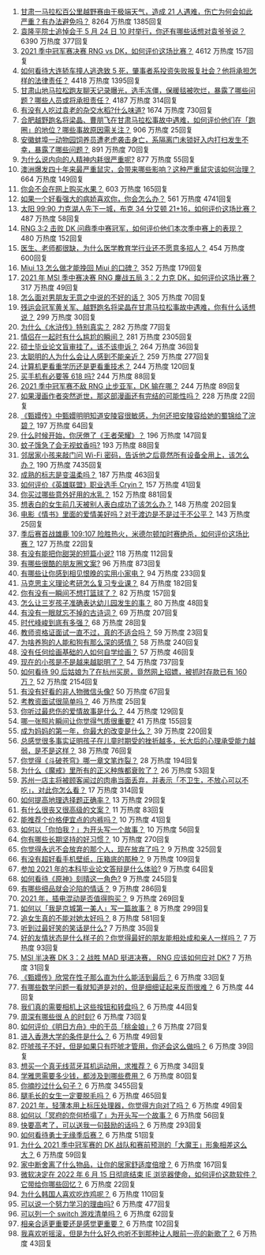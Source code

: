 1. [甘肃一马拉松百公里越野赛由于极端天气，造成 21 人遇难，伤亡为何会如此严重？有办法避免吗？](https://www.zhihu.com/question/460921357) 8264 万热度 1385回复
1. [袁隆平院士追悼会于 5 月 24 日 10 时举行，你还有哪些话想对袁爷爷说？](https://www.zhihu.com/question/461057842) 6390 万热度 377回复
1. [2021 季中冠军赛决赛 RNG vs DK，如何评价这场比赛？](https://www.zhihu.com/question/461037428) 4612 万热度 157回复
1. [如何看待大连轿车撞人逃逸致 5 死，肇事者系投资失败报复社会？他将承担怎样的法律责任？](https://www.zhihu.com/question/460975066) 4418 万热度 1395回复
1. [甘肃山地马拉松跑友聊天记录曝光，选手冻僵，保暖毯被吹烂，暴露了哪些问题？哪些人员或将承担责任？](https://www.zhihu.com/question/460936873) 4187 万热度 314回复
1. [有没有人吃过袁老的杂交水稻?什么味道?](https://www.zhihu.com/question/387581217) 1674 万热度 730回复
1. [合肥越野跑名将梁晶、曹朋飞在甘肃马拉松事故中遇难，如何评价他们在「跑圈」的地位？哪些事故原因需关注？](https://www.zhihu.com/question/461006549) 906 万热度 25回复
1. [安徽蚌埠一动物园饲养员遭老虎袭击身亡，系隔离门未锁好入内打扫发生不幸，暴露了哪些问题？](https://www.zhihu.com/question/461014605) 891 万热度 70回复
1. [为什么说内向的人精神内耗很严重呢?](https://www.zhihu.com/question/438833344) 877 万热度 55回复
1. [澳洲爆发四十年来最严重鼠灾，会带来哪些影响？这种严重鼠灾该如何治理？](https://www.zhihu.com/question/460691340) 664 万热度 149回复
1. [你会不会在网上购买水果？](https://www.zhihu.com/question/369801334) 603 万热度 165回复
1. [如果一个好看强大的病娇喜欢你，你会怎么办？](https://www.zhihu.com/question/361078749) 561 万热度 4741回复
1. [太阳 99:90 力克湖人先下一城，布克 34 分艾顿 21+16，如何评价这场比赛？](https://www.zhihu.com/question/461082867) 487 万热度 58回复
1. [RNG 3:2 击败 DK 问鼎季中赛冠军，如何评价他们本次季中赛上的表现？](https://www.zhihu.com/question/461077442) 480 万热度 152回复
1. [医生、老师都很缺，为什么医学教育学行业还不愿意多招人？](https://www.zhihu.com/question/455946878) 454 万热度 600回复
1. [Miui 13 怎么做才能挽回 Miui 的口碑？](https://www.zhihu.com/question/460390365) 352 万热度 179回复
1. [2021 年 MSI 季中赛决赛 RNG 鏖战五局 3：2 力克 DK，如何评价这场比赛？](https://www.zhihu.com/question/461076249) 317 万热度 49回复
1. [怎么面对男朋友无意之中说的不好的话？](https://www.zhihu.com/question/460839405) 305 万热度 70回复
1. [残运会冠军黄关军、越野跑名将梁晶在甘肃马拉松事故中遇难，你有什么话想说？](https://www.zhihu.com/question/460968811) 299 万热度 30回复
1. [为什么《水浒传》特别真实？](https://www.zhihu.com/question/445932631) 282 万热度 77回复
1. [情侣在一起时有什么尴尬的瞬间？](https://www.zhihu.com/question/58489668) 281 万热度 2305回复
1. [硕士毕业论文盲审挂了，该不该申诉？](https://www.zhihu.com/question/398964694) 264 万热度 36回复
1. [太聪明的人为什么会让人感到不能亲近？](https://www.zhihu.com/question/449801792) 259 万热度 277回复
1. [计算机更看重学历还是更看重技术？](https://www.zhihu.com/question/454783960) 244 万热度 120回复
1. [买手机有必要等 618 吗?](https://www.zhihu.com/question/457283212) 244 万热度 88回复
1. [2021 季中冠军赛不敌 RNG 止步亚军，DK 输在哪？](https://www.zhihu.com/question/461080204) 244 万热度 89回复
1. [如果漫画作者突然逝世，那这部漫画还有完结的可能性吗？](https://www.zhihu.com/question/460464213) 228 万热度 22回复
1. [《甄嬛传》中甄嬛明明知道安陵容很敏感，为何还把安陵容给她的蜀锦给了浣碧？](https://www.zhihu.com/question/325114276) 197 万热度 64回复
1. [什么时候开始，你厌倦了《王者荣耀》？](https://www.zhihu.com/question/459401567) 196 万热度 147回复
1. [蚊子饿急了会无视蚊香吗?](https://www.zhihu.com/question/374704654) 193 万热度 88回复
1. [邻居家小孩来敲门问 Wi-Fi 密码，告诉他之后竟然所有设备全用上，该怎么办？](https://www.zhihu.com/question/331281360) 190 万热度 7435回复
1. [成熟的标志是变温柔吗？](https://www.zhihu.com/question/458040513) 187 万热度 463回复
1. [如何评价《英雄联盟》职业选手 Cryin？](https://www.zhihu.com/question/314822598) 157 万热度 41回复
1. [你买过哪些意外好用的水乳？](https://www.zhihu.com/question/343179934) 152 万热度 881回复
1. [想表白的女生前几天被别人表白成功了该怎么办？](https://www.zhihu.com/question/457390121) 148 万热度 202回复
1. [电影《情书》里面的爱情美好吗？对于渡边是不是过于不公平？](https://www.zhihu.com/question/311035807) 143 万热度 25回复
1. [季后赛首战雄鹿 109:107 险胜热火，米德尔顿加时赛绝杀，如何评价这场比赛？](https://www.zhihu.com/question/460920931) 127 万热度 22回复
1. [有没有能把你甜哭的短篇小说?](https://www.zhihu.com/question/333114370) 118 万热度 112回复
1. [有哪些很酷的朋友圈文案?](https://www.zhihu.com/question/346046856) 96 万热度 873回复
1. [有哪些让你感到相见恨晚的实用小家电？](https://www.zhihu.com/question/425277382) 94 万热度 233回复
1. [马克思主义理论考研怎么复习专业课？](https://www.zhihu.com/question/64680706) 84 万热度 182回复
1. [你有没有一瞬间不想打篮球了？](https://www.zhihu.com/question/456341403) 82 万热度 157回复
1. [怎么让三岁孩子准确表达幼儿园发生的事？](https://www.zhihu.com/question/455057144) 80 万热度 48回复
1. [有没有一眼就忘不掉的古诗词？](https://www.zhihu.com/question/442263225) 69 万热度 207回复
1. [时代峰峻到底有多强？](https://www.zhihu.com/question/459886563) 68 万热度 28回复
1. [教师资格证面试一直不过，真的不适合吗？](https://www.zhihu.com/question/460195699) 59 万热度 23回复
1. [为啥养狗的人能和狗有那么深的感情？](https://www.zhihu.com/question/413857398) 58 万热度 240回复
1. [没有任何绘画基础的人如何自学绘画？](https://www.zhihu.com/question/21095093) 57 万热度 46回复
1. [现在的小孩是不是越来越聪明了？](https://www.zhihu.com/question/454361471) 54 万热度 737回复
1. [如何看待 90 后姑娘为了在杭州买房，竟然网上招嫖，被抓时存款已有 160 万？](https://www.zhihu.com/question/460671555) 52 万热度 2154回复
1. [有没有好看的非人物微信头像?](https://www.zhihu.com/question/387563344) 50 万热度 67回复
1. [考教资面试很简单吗？](https://www.zhihu.com/question/453353319) 46 万热度 25回复
1. [你听过最悲伤的爱情故事是什么？](https://www.zhihu.com/question/41501130) 44 万热度 129回复
1. [哪一张照片瞬间让你觉得气质很重要?](https://www.zhihu.com/question/297341335) 41 万热度 155回复
1. [成为妈妈的第一年，你最大的改变是什么？](https://www.zhihu.com/question/445013316) 39 万热度 220回复
1. [总感觉很多事实证明孩子在儿童时期受的挫折越多，长大后的心理承受能力越弱，是不是这样？](https://www.zhihu.com/question/266704437) 38 万热度 76回复
1. [你觉得《斗破苍穹》哪一章文笔炸裂？](https://www.zhihu.com/question/455079084) 28 万热度 194回复
1. [为什么《魔戒》里所有的正义种族都衰败了？](https://www.zhihu.com/question/457060439) 26 万热度 53回复
1. [苏州一店主将被顾客闻过的肉串当面丢弃，并表示「不卫生，不放心可以不吃」，对此你怎么看？](https://www.zhihu.com/question/460604746) 17 万热度 314回复
1. [如何提高地理选择题正确率？](https://www.zhihu.com/question/337971922) 13 万热度 29回复
1. [有什么很丧又很高级的文案？](https://www.zhihu.com/question/444780653) 11 万热度 83回复
1. [能推荐个价格便宜点的内裤吗？](https://www.zhihu.com/question/408737469) 10 万热度 41回复
1. [如何以「你怕我？」为开头写一个故事？](https://www.zhihu.com/question/460340987) 10 万热度 56回复
1. [你有哪些长期坚持的好习惯？](https://www.zhihu.com/question/447430462) 10 万热度 270回复
1. [你觉得永远不会放弃的那个人，现在放弃了吗？](https://www.zhihu.com/question/459833856) 9 万热度 325回复
1. [有没有超好看手机壁纸，压箱底的那种？](https://www.zhihu.com/question/453445916) 9 万热度 109回复
1. [参加 2021 年的本科毕业论文答辩是什么体验?](https://www.zhihu.com/question/459519640) 9 万热度 64回复
1. [如何看待《原神》刻晴这一角色?](https://www.zhihu.com/question/421862145) 9 万热度 245回复
1. [有哪些细品就会沦陷的情话？](https://www.zhihu.com/question/428175362) 9 万热度 286回复
1. [2021 年，插电混动是否值得购买？](https://www.zhihu.com/question/460152359) 9 万热度 269回复
1. [如何以「我是京城第一美人」写一篇故事？](https://www.zhihu.com/question/437673871) 8 万热度 299回复
1. [追女生真的不能对她太好吗？](https://www.zhihu.com/question/435541311) 8 万热度 581回复
1. [听到过最好笑的笑话是什么?](https://www.zhihu.com/question/458232484) 7 万热度 35回复
1. [好的友情状态是什么样子的？你觉得最好的朋友能相处成和亲人一样吗？](https://www.zhihu.com/question/460839642) 7 万热度 93回复
1. [MSI 半决赛 DK 3：2 战胜 MAD 挺进决赛， RNG 应该如何应对 DK?](https://www.zhihu.com/question/460911302) 7 万热度 31回复
1. [《甄嬛传》欣常在性子那么直为什么能活到最后？](https://www.zhihu.com/question/459465431) 6 万热度 33回复
1. [有哪些数学问题一看就知道是对的，但是细细证起来反而很难？](https://www.zhihu.com/question/459708225) 6 万热度 44回复
1. [我们真的需要相机上这些按钮和转盘吗？](https://www.zhihu.com/question/459960019) 6 万热度 44回复
1. [周深有哪些很 A 的时刻?](https://www.zhihu.com/question/403704908) 6 万热度 73回复
1. [如何评价《明日方舟》中的干员「桃金娘」?](https://www.zhihu.com/question/460102315) 6 万热度 27回复
1. [进入香港大学的条件是什么？](https://www.zhihu.com/question/20458470) 6 万热度 49回复
1. [吓唬孩子不好，但是如果只有吓唬才管用，你还会这么做吗？](https://www.zhihu.com/question/460630935) 6 万热度 39回复
1. [想买一个真无线蓝牙耳机运动用，求推荐？](https://www.zhihu.com/question/274765605) 6 万热度 34回复
1. [学雅思需要多少钱，都涉及到哪些费用？](https://www.zhihu.com/question/360178959) 6 万热度 80回复
1. [你摘抄过什么句子？](https://www.zhihu.com/question/314121506) 6 万热度 3455回复
1. [腿毛长的女生一定要脱毛吗？](https://www.zhihu.com/question/297055873) 6 万热度 465回复
1. [2021 年，轻薄本用上标压处理器，你觉得方向对了吗？](https://www.zhihu.com/question/460874311) 6 万热度 49回复
1. [如何以「冥府的奈何桥塌了」为开头写一个故事？](https://www.zhihu.com/question/458115472) 6 万热度 56回复
1. [快要高考了，可以送我一句鼓励的话吗？](https://www.zhihu.com/question/460632413) 6 万热度 293回复
1. [如何看待勇士无缘季后赛？](https://www.zhihu.com/question/460793468) 6 万热度 51回复
1. [为什么 2021 季中冠军赛的 DK 战队和赛前预测的「大魔王」形象相差这么大？](https://www.zhihu.com/question/459640343) 6 万热度 59回复
1. [家中断舍离了什么物品，让你的居家舒适度倍增？](https://www.zhihu.com/question/455207038) 6 万热度 167回复
1. [微软决定在 2022 年 6 月 15 日彻底结束 IE 浏览器使命，如何评价这款软件？它带给你哪些回忆？](https://www.zhihu.com/question/460468482) 6 万热度 22回复
1. [为什么韩国人喜欢吃炸鸡呢？](https://www.zhihu.com/question/22146758) 6 万热度 110回复
1. [可以说一个努力学习的理由吗?](https://www.zhihu.com/question/458937463) 6 万热度 477回复
1. [可以列一个 switch 游戏清单吗？](https://www.zhihu.com/question/454703059) 6 万热度 62回复
1. [相亲合适更重要还是感觉更重要？](https://www.zhihu.com/question/459644756) 6 万热度 102回复
1. [我喜欢听摇滚，但是为什么好久也听不到那种让人眼前一亮的新歌了？](https://www.zhihu.com/question/455885166) 6 万热度 43回复